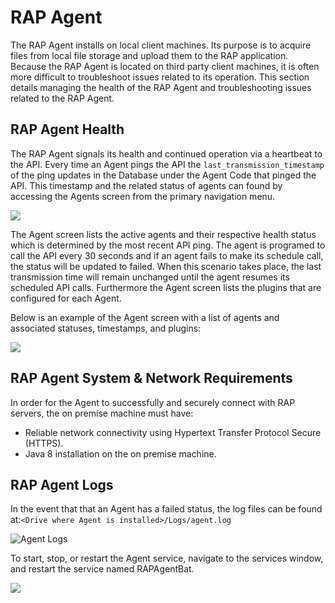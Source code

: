 # RAP Agent

The RAP Agent installs on local client machines. Its purpose is to acquire files from local file storage and upload them to the RAP application. Because the RAP Agent is located on third party client machines, it is often more difficult to troubleshoot issues related to its operation. This section details managing the health of the RAP Agent and troubleshooting issues related to the RAP Agent.

## RAP Agent Health

The RAP Agent signals its health and continued operation via a heartbeat to the API. Every time an Agent pings the API the `last_transmission_timestamp` of the ping updates in the Database under the Agent Code that pinged the API. This timestamp and the related status of agents can found by accessing the Agents screen from the primary navigation menu.

![](../../.gitbook/assets/primary-navigation.png)

The Agent screen lists the active agents and their respective health status which is determined by the most recent API ping.  The agent is programed to call the API every 30 seconds and if an agent fails to make its schedule call, the status will be updated to failed. When this scenario takes place, the last transmission time will remain unchanged until the agent resumes its scheduled API calls.  Furthermore the Agent screen lists the plugins that are configured for each Agent.  

Below is an example of the Agent screen with a list of agents and associated statuses, timestamps, and plugins:

![](../../.gitbook/assets/agent-screen.png)

## RAP Agent System & Network Requirements

In order for the Agent to successfully and securely connect with RAP servers, the on premise machine must have:

* Reliable network connectivity using Hypertext Transfer Protocol Secure \(HTTPS\).
* Java 8 installation on the on premise machine.

## RAP Agent Logs

In the event that that an Agent has a failed status, the log files can be found at:`<Drive where Agent is installed>/Logs/agent.log`

![Agent Logs](../../.gitbook/assets/31.png)

To start, stop, or restart the Agent service, navigate to the services window, and restart the service named RAPAgentBat.

![](../../.gitbook/assets/32%20%281%29.png)

